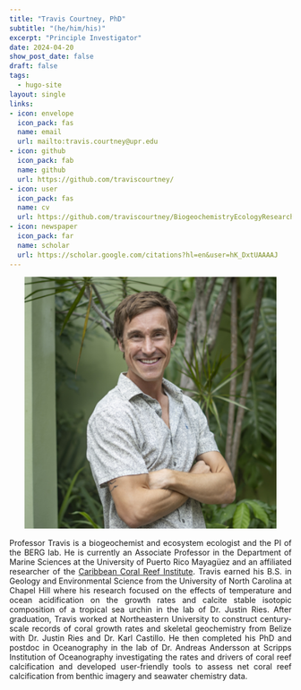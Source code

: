 ```yaml
---
title: "Travis Courtney, PhD"
subtitle: "(he/him/his)"
excerpt: "Principle Investigator"
date: 2024-04-20
show_post_date: false
draft: false
tags:
  - hugo-site
layout: single
links:
- icon: envelope
  icon_pack: fas
  name: email
  url: mailto:travis.courtney@upr.edu
- icon: github
  icon_pack: fab
  name: github
  url: https://github.com/traviscourtney/
- icon: user 
  icon_pack: fas
  name: cv
  url: https://github.com/traviscourtney/BiogeochemistryEcologyResearchGroup/raw/main/content/communications/TravisCourtneyCV.pdf
- icon: newspaper
  icon_pack: far
  name: scholar
  url: https://scholar.google.com/citations?hl=en&user=hK_DxtUAAAAJ
---
```


<div style="text-align: center;">
<img src="featured-hex.PNG" width="450"> 
</div>

<div style="text-align: justify;">

Professor Travis is a biogeochemist and ecosystem ecologist and the PI of the BERG lab. He is currently an Associate Professor in the Department of Marine Sciences at the University of Puerto Rico Mayagüez and an affiliated researcher of the [Caribbean Coral Reef Institute](https://www.uprm.edu/ccri/). Travis earned his B.S. in Geology and Environmental Science from the University of North Carolina at Chapel Hill where his research focused on the effects of temperature and ocean acidification on the growth rates and calcite stable isotopic composition of a tropical sea urchin in the lab of Dr. Justin Ries. After graduation, Travis worked at Northeastern University to construct century-scale records of coral growth rates and skeletal geochemistry from Belize with Dr. Justin Ries and Dr. Karl Castillo. He then completed his PhD and postdoc in Oceanography in the lab of Dr. Andreas Andersson at Scripps Institution of Oceanography investigating the rates and drivers of coral reef calcification and developed user-friendly tools to assess net coral reef calcification from benthic imagery and seawater chemistry data.

</div>

